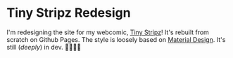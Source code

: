 # Tiny Stripz Redesign
I'm redesigning the site for my webcomic, [Tiny Stripz](https://tinystripz.com)! It's rebuilt from scratch on Github Pages.
The style is loosely based on [Material Design](https://material.io). It's still (*deeply*) in dev. 🤷‍♂️👨‍💻

